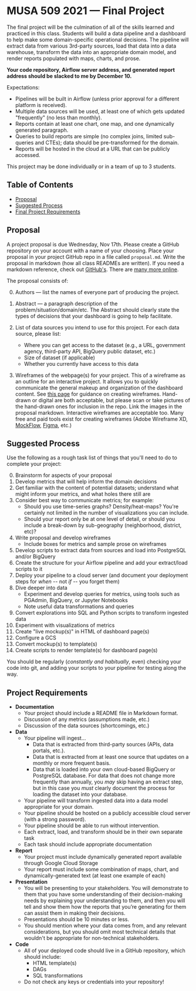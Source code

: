 # MUSA 509 2021 — Final Project

The final project will be the culmination of all of the skills learned and practiced in this class. Students will build a data pipeline and a dashboard to help make some domain-specific operational decisions. The pipeline will extract data from various 3rd-party sources, load that data into a data warehouse, transform the data into an appropriate domain model, and render reports populated with maps, charts, and prose.

**Your code repository, Airflow server address, and generated report address should be slacked to me by December 10.**

Expectations:
* Pipelines will be built in Airflow (unless prior approval for a different platform is received).
* Multiple data sources will be used, at least one of which gets updated "frequently" (no less than monthly).
* Reports contain at least one chart, one map, and one dynamically generated paragraph.
* Queries to build reports are simple (no complex joins, limited sub-queries and CTEs); data should be pre-transformed for the domain.
* Reports will be hosted in the cloud at a URL that can be publicly accessed.

This project may be done individually or in a team of up to 3 students.

## Table of Contents

* [Proposal](#proposal)
* [Suggested Process](#suggested-process)
* [Final Project Requirements](#project-requirements)

## Proposal

A project proposal is due Wednesday, Nov 17th. Please create a GitHub repository on your account with a name of your choosing. Place your proposal in your project GitHub repo in a file called `proposal.md`. Write the proposal in markdown (how all class READMEs are written). If you need a markdown reference, check out [GitHub's](https://guides.github.com/features/mastering-markdown/). There are [many more online](https://www.google.com/search?q=markdown+reference).

The proposal consists of:

0. Authors — list the names of everyone part of producing the project.
1. Abstract — a paragraph description of the problem/situation/domain/etc. The Abstract should clearly state the types of decisions that your dashboard is going to help facilitate.
2. List of data sources you intend to use for this project. For each data source, please list:
   * Where you can get access to the dataset (e.g., a URL, government agency, third-party API, BigQuery public dataset, etc.)
   * Size of dataset (if applicable)
   * Whether you currently have access to this data

3. Wireframes of the webpage(s) for your project. This of a wireframe as an outline for an interactive project. It allows you to quickly communicate the general makeup and organization of the dashboard content. See [this page](https://careerfoundry.com/en/blog/ux-design/how-to-create-your-first-wireframe/) for guidance on creating wireframes. Hand-drawn or digital are both acceptable, but please scan or take pictures of the hand-drawn ones for inclusion in the repo. Link the images in the proposal markdown. Interactive wireframes are acceptable too. Many free and paid tools exist for creating wireframes (Adobe Wireframe XD, [MockFlow](https://mockflow.com/), [Figma](https://www.figma.com/wireframe-tool/), etc.)

## Suggested Process

Use the following as a rough task list of things that you'll need to do to complete your project:

0. Brainstorm for aspects of your proposal
1. Develop metrics that will help inform the domain decisions
1. Get familiar with the content of potential datasets; understand what might inform your metrics, and what holes there still are
1. Consider best way to communicate metrics; for example:
   - Should you use time-series graphs? Density/heat-maps? You're certainly not limited in the number of visualizations you can include.
   - Should your report only be at one level of detail, or should you include a break-down by sub-geography (neighborhood, district, etc)?
1. Write proposal and develop wireframes
   * Include boxes for metrics and sample prose on wireframes
1. Develop scripts to extract data from sources and load into PostgreSQL and/or BigQuery
1. Create the structure for your Airflow pipeline and add your extract/load scripts to it
1. Deploy your pipeline to a cloud server (and document your deployment steps for _when_ -- not _if_ -- you forget them)
1. Dive deeper into data
   * Experiment and develop queries for metrics, using tools such as PGAdmin, BigQuery, or Jupyter Notebooks
   * Note useful data transformations and queries
1. Convert explorations into SQL and Python scripts to transform ingested data
1. Experiment with visualizations of metrics
1. Create "live mockup(s)" in HTML of dashboard page(s)
1. Configure a GCS
1. Convert mockup(s) to template(s)
1. Create scripts to render template(s) for dashboard page(s)

You should be regularly (_constantly and habitually_, even) checking your code into git, and adding your scripts to your pipeline for testing along the way.

## Project Requirements

* **Documentation**
  - Your project should include a README file in Markdown format.
  - Discussion of any metrics (assumptions made, etc.)
  - Discussion of the data sources (shortcomings, etc.)
* **Data**
  * Your pipeline will ingest...
    * Data that is extracted from third-party sources (APIs, data portals, etc.).
    * Data that is extracted from at least one source that updates on a monthly or more frequent basis.
    * Data that is loaded into your own cloud-based BigQuery or PostgreSQL database. For data that does not change more frequently than annually, you _may_ skip having an extract step, but in this case you _must_ clearly document the process for loading the dataset into your database.
  * Your pipeline will transform ingested data into a data model appropriate for your domain.
  * Your pipeline should be hosted on a publicly accessible cloud server (with a strong password).
  * Your pipeline should be able to run without intervention.
  * Each extract, load, and transform should be in their own separate task
  * Each task should include appropriate documentation
* **Report**
  * Your project must include dynamically generated report available through Google Cloud Storage
  * Your report must include some combination of maps, chart, and dynamically-generated text (at least one example of each)
* **Presentation**
  * You will be presenting to your stakeholders. You will demonstrate to them that you have some understanding of their decision-making needs by explaining your understanding to them, and then you will tell and show them how the reports that you’re generating for them can assist them in making their decisions.
  * Presentations should be 10 minutes or less.
  * You should mention where your data comes from, and any relevant considerations, but you should omit most technical details that wouldn't be appropriate for non-technical stakeholders.
* **Code**
  * All of your deployed code should live in a GitHub repository, which should include:
    - HTML template(s)
    - DAGs
    - SQL transformations
  * Do not check any keys or credentials into your repository!

